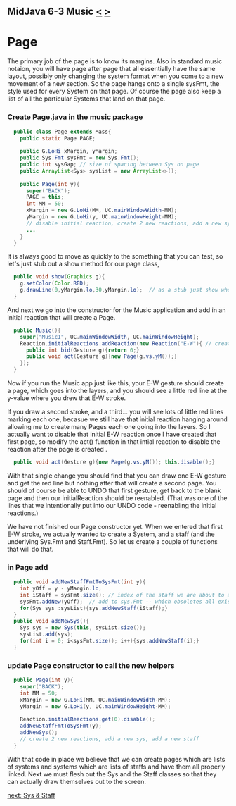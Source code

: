 ## MidJava 6-3 Music [&LT;](MJ0602.md) [&GT;](MJ0604.md)

# Page

The primary job of the page is to know its margins. Also in standard music notaion, you will have page after page that all essentially have the same layout, possibly only changing the system format when you come to a new movement of a new section. So the page hangs onto a single sysFmt, the style used for every System on that page. Of course the page also keep a list of all the particular Systems that land on that page.
  
### Create Page.java in the music package
```java
  public class Page extends Mass{
    public static Page PAGE;
  
    public G.LoHi xMargin, yMargin; 
    public Sys.Fmt sysFmt = new Sys.Fmt();
    public int sysGap; // size of spacing between Sys on page
    public ArrayList<Sys> sysList = new ArrayList<>();
    
    public Page(int y){
      super("BACK");
      PAGE = this;
      int MM = 50;
      xMargin = new G.LoHi(MM, UC.mainWindowWidth-MM);      
      yMargin = new G.LoHi(y, UC.mainWindowHeight-MM); 
      // disable initial reaction, create 2 new reactions, add a new sys, add a new staff      
      ...
    }
  }
```

It is always good to move as quickly to the something that you can test, so let's just stub out a show method for our page class,

```java
  public void show(Graphics g){
    g.setColor(Color.RED);
    g.drawLine(0,yMargin.lo,30,yMargin.lo);  // as a stub just show where the top margin is.
  }  
```
  
And next we go into the constructor for the Music application and add in an initial reaction that will create a Page.

```java
  public Music(){
    super("Music1", UC.mainWindowWidth, UC.mainWindowHeight);
    Reaction.initialReactions.addReaction(new Reaction("E-W"){ // create first and only page
      public int bid(Gesture g){return 0;}
      public void act(Gesture g){new Page(g.vs.yM());}
    });
  }
```

Now if you run the Music app just like this, your E-W gesture should create a page, which goes into the layers, and you should see a little red line at the y-value where you drew that E-W stroke.

If you draw a second stroke, and a third... you will see lots of little red lines marking each one, becasue we still have that initial reaction hanging around allowing me to create many Pages each one going into the layers. So I actually want to disable that initial E-W reaction once I have created that first page, so modify the act() function in that intial reaction to disable the reaction after the page is created
.

```java
  public void act(Gesture g){new Page(g.vs.yM()); this.disable();} 
```

With that single change you should find that you can draw one E-W gesture and get the red line but nothing after that will create a second page. You should of course be able to UNDO that first gesture, get back to the blank page and then our initialReaction should be reenabled. (That was one of the lines that we intentionally put into our UNDO code - reenabling the initial reactions.)

We have not finished our Page constructor yet. When we entered that first E-W stroke, we actually wanted to create a System, and a staff (and the underlying Sys.Fmt and Staff.Fmt). So let us create a couple of functions that will do that.

### in Page add
```java
  public void addNewStaffFmtToSysFmt(int y){
    int yOff = y - yMargin.lo;
    int iStaff = sysFmt.size(); // index of the staff we are about to add
    sysFmt.addNew(yOff);  // add to sys.Fmt -- which obsoletes all existing systems
    for(Sys sys :sysList){sys.addNewStaff(iStaff);}
  }
  public void addNewSys(){
    Sys sys = new Sys(this, sysList.size());
    sysList.add(sys);
    for(int i = 0; i<sysFmt.size(); i++){sys.addNewStaff(i);}
  }
```

### update  Page constructor to call the new helpers
```java
  public Page(int y){
    super("BACK");
    int MM = 50;
    xMargin = new G.LoHi(MM, UC.mainWindowWidth-MM);
    yMargin = new G.LoHi(y, UC.mainWindowHeight-MM);
  
    Reaction.initialReactions.get(0).disable();
    addNewStaffFmtToSysFmt(y);
    addNewSys();
    // create 2 new reactions, add a new sys, add a new staff
  }
```

With that code in place we believe that we can create pages which are lists of systems and systems which are lists of staffs and have them all properly linked. Next we must flesh out the Sys and the Staff classes so that they can actually draw themselves out to the screen.   
  
[next: Sys & Staff](MJ0604.md)
